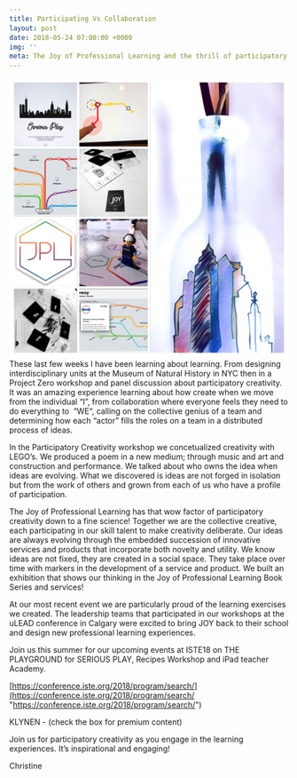 ```yaml
---
title: Participating Vs Collaboration
layout: post
date: 2018-05-24 07:00:00 +0000
img: ''
meta: The Joy of Professional Learning and the thrill of participatory creativity.
---
```

![](/img/802BFA49-D8F0-412E-95F4-6E87EFF063E7.jpeg)These last few weeks I have been learning about learning. From designing interdisciplinary units at the Museum of Natural History in NYC then in a Project Zero workshop and panel discussion about participatory creativity. It was an amazing experience learning about how create when we move from the individual “I”, from collaboration where everyone feels they need to do everything to  “WE“, calling on the collective genius of a team and determining how each “actor” fills the roles on a team in a distributed process of ideas.

In the Participatory Creativity workshop we concetualized creativity with LEGO’s. We produced a poem in a new medium; through music and art and construction and performance. We talked about who owns the idea when ideas are evolving. What we discovered is ideas are not forged in isolation but from the work of others and grown from each of us who have a profile of participation.

The Joy of Professional Learning has that wow factor of participatory creativity down to a fine science!  Together we are the collective creative, each participating in our skill talent to make creativity deliberate. Our ideas are always evolving through the embedded succession of innovative services and products that incorporate both novelty and utility. We know ideas are not fixed, they are created in a social space. They take place over time with markers in the development of a service and product. We built an exhibition that shows our thinking in the Joy of Professional Learning Book Series and services!

At our most recent event we are particularly proud of the learning exercises we created. The leadership teams that participated in our workshops at the uLEAD conference in Calgary were excited to bring JOY back to their school and design new professional learning experiences.

Join us this summer for our upcoming events at ISTE18 on THE PLAYGROUND for SERIOUS PLAY, Recipes Workshop and iPad teacher Academy.

[https://conference.iste.org/2018/program/search/](https://conference.iste.org/2018/program/search/ "https://conference.iste.org/2018/program/search/")

KLYNEN - (check the box for premium content)

Join us for participatory creativity as you engage in the learning experiences. It’s inspirational and engaging!

Christine